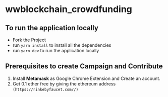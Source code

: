 # wwblockchain_crowdfunding



## To run the application locally
- Fork the Project 
- run `yarn install` to install all the dependencies
- run `yarn dev` to run the application locally

## Prerequisites to create Campaign and Contribute
1. Install **Metamask** as Google Chrome Extension and Create an account.
2. Get 0.1 ether free by giving the ethereum address <br>`(https://rinkebyfaucet.com//)`